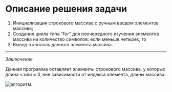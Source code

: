 # Описание решения задачи #

1.  Инициализация строкового массива с ручным вводом элементов массива;
2.  Создание цикла типа "for" для поочередного изучения элементов массива на количество символов: если меньше четырех, то
3. Вывод в консоль данного элемента массива.
---
*Заключение*

Данная программа оставляет элементы строкового массива, у которых длина < или = 3, вне зависимости от индекса элемента, длины массива.

![алгоритм](/C:/Users/user/Downloads/Diagramm).
